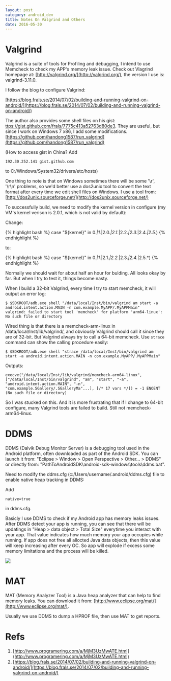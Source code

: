 ```yaml
---
layout: post
category: android_dev
title: Notes On Valgrind and Others
date: 2016-05-30
---
```


# Valgrind

Valgrind is a suite of tools for Profiling and debugging, I intend to use Memcheck to check my APP's memory leak issue.
Check out Vlagrind homepage at: [http://valgrind.org/](http://valgrind.org/), the version I use is: valgrind-3.11.0.

I follow the blog to configure Valgrind:

[https://blog.frals.se/2014/07/02/building-and-running-valgrind-on-android/](https://blog.frals.se/2014/07/02/building-and-running-valgrind-on-android/)

The author also provides some shell files on his gist: [ttps://gist.github.com/frals/7775c413a52763d80de3](ttps://gist.github.com/frals/7775c413a52763d80de3). 
They are useful, but since I work on Windows 7 x86, I add some modifications. [https://github.com/handong1587/run_valgrind](https://github.com/handong1587/run_valgrind)

(How to access gist in China? Add <pre class="terminal"><code>192.30.252.141 gist.github.com</code></pre> 
to C:/Windows/System32/drivers/etc/hosts)

One thing to note is that on Windows sometimes there will be some '\r', '\r\n' problems, 
so we'd better use a dos2unix tool to convert the text format after every time we edit shell files on Windows.
I use a tool from: [http://dos2unix.sourceforge.net/](http://dos2unix.sourceforge.net/)

To successfully build, we need to modify the kernel version in configure 
(my VM's kernel verison is 2.0.1, which is not valid by default):

Change:

{% highlight bash %}
case "${kernel}" in
0.*|1.*|2.0.*|2.1.*|2.2.*|2.3.*|2.4.*|2.5.*)
{% endhighlight %}

to:

{% highlight bash %}
case "${kernel}" in
0.*|1.*|2.1.*|2.2.*|2.3.*|2.4.*|2.5.*)
{% endhighlight %}

Normally we should wait for about half an hour for bulding. All looks okay by far. But when I try to test it, things become nasty.

When I build a 32-bit Valgrind, every time I try to start memcheck, it will output an error log:

<pre class="terminal">
<code>$ $SDKROOT/adb.exe shell "/data/local/Inst/bin/valgrind am start -a android.intent.action.MAIN -n com.example.MyAPP/.MyAPPMain"
valgrind: failed to start tool 'memcheck' for platform 'arm64-linux': No such file or directory</code>
</pre>

Wired thing is that there is a memcheck-arm-linux in /data/local/Inst/lib/valgrind/, 
and obviously Valgrind should call it since they are of 32-bit. But Valgrind always try to call a 64-bit memcheck. 
Use `strace` command can show the calling procedure easily:

<pre class="terminal">
<code>$ $SDKROOT/adb.exe shell "strace /data/local/Inst/bin/valgrind am start -a android.intent.action.MAIN -n com.example.MyAPP/.MyAPPMain"</code>
</pre>

Outputs:

<pre class="terminal">
<code>execve("/data/local/Inst/lib/valgrind/memcheck-arm64-linux", ["/data/local/Inst/bin/valgrind", "am", "start", "-a", "android.intent.action.MAIN", "-n", "com.example.SGallery/.SGalleryMa"...], [/* 17 vars */]) = -1 ENOENT (No such file or directory)</code>
</pre>

So I was stucked on this.
And it is more frustrating that if I change to 64-bit configure, many Valgrind tools are failed to build. Still not memcheck-arm64-linux.

# DDMS

DDMS (Dalvik Debug Monitor Server) is a debugging tool used in the Android platform, often downloaded as part of the Android SDK.
You can launch it from: "Eclipse > Window > Open Perspective > Other... > DDMS" or 
directly from: "PathToAndroidSDK\android-sdk-windows\tools\ddms.bat".

Need to modify the ddms.cfg (c:/Users/username/.android/ddms.cfg) file to enable native heap tracking in DDMS:

Add

<pre class="terminal">
<code>native=true</code>
</pre>

in ddms.cfg.

Basicly I use DDMS to check if my Android app has memory leaks issues.
After DDMS detect your app is running, you can see that there will be updatings in "Heap > data object > Total Size"
everytime you interact with your app. That value indicates how much memory your app occupies while running.
If app does not free all allocted Java data objects, then this value will keep increasing after every GC.
So app will explode if excess some memory limitations and the process will be killed.

![](https://software.intel.com/sites/default/files/managed/15/01/tips-for-optimizing-android-app-memory-fig2-ddms-heap-updates-track-allocation.png)

# MAT

MAT (Memory Analyzer Tool) is a Java heap analyzer that can help to find memory leaks. 
You can download it from: [http://www.eclipse.org/mat/](http://www.eclipse.org/mat/).

Usually we use DDMS to dump a HPROF file, then use MAT to get reports.

# Refs

1. [http://www.programering.com/a/MjM3UzMwATE.html](http://www.programering.com/a/MjM3UzMwATE.html)
2. [https://blog.frals.se/2014/07/02/building-and-running-valgrind-on-android/](https://blog.frals.se/2014/07/02/building-and-running-valgrind-on-android/)